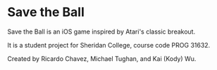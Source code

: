 Save the Ball
=============

Save the Ball is an iOS game inspired by Atari's classic breakout.

It is a student project for Sheridan College, course code PROG 31632.

Created by Ricardo Chavez, Michael Tughan, and Kai (Kody) Wu.
